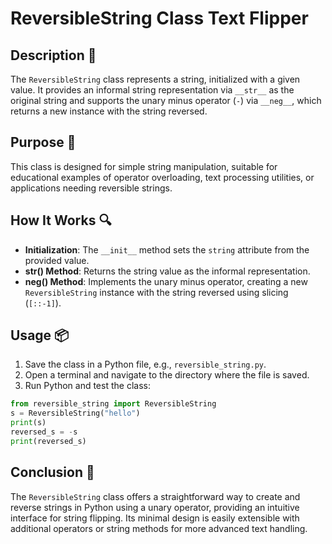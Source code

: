 # ReversibleString Class Text Flipper

## Description 📝

The `ReversibleString` class represents a string, initialized with a given value.
It provides an informal string representation via `__str__` as the original string and supports the unary minus operator (`-`) via `__neg__`, which returns a new instance with the string reversed.

## Purpose 🎯

This class is designed for simple string manipulation, suitable for educational examples of operator overloading, text processing utilities, or applications needing reversible strings.

## How It Works 🔍

-   **Initialization**: The `__init__` method sets the `string` attribute from the provided value.
-   ****str**() Method**: Returns the string value as the informal representation.
-   ****neg**() Method**: Implements the unary minus operator, creating a new `ReversibleString` instance with the string reversed using slicing (`[::-1]`).

## Usage 📦

1. Save the class in a Python file, e.g., `reversible_string.py`.
2. Open a terminal and navigate to the directory where the file is saved.
3. Run Python and test the class:

```python
from reversible_string import ReversibleString
s = ReversibleString("hello")
print(s)
reversed_s = -s
print(reversed_s)
```

## Conclusion 🚀

The `ReversibleString` class offers a straightforward way to create and reverse strings in Python using a unary operator, providing an intuitive interface for string flipping.
Its minimal design is easily extensible with additional operators or string methods for more advanced text handling.
